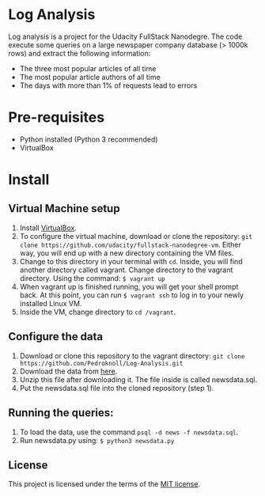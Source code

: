 # Log Analysis
Log analysis is a project for the Udacity FullStack Nanodegre. The code execute some queries on a large newspaper company database (> 1000k rows) and extract the following information:
- The three most popular articles of all time
- The most popular article authors of all time
- The days with more than 1% of requests lead to errors


# Pre-requisites
- Python installed (Python 3 recommended)
- VirtualBox

# Install
## Virtual Machine setup
1. Install [VirtualBox](https://www.virtualbox.org/wiki/Downloads).
2. To configure the virtual machine, download or clone the repository: `git clone https://github.com/udacity/fullstack-nanodegree-vm`. Either way, you will end up with a new directory containing the VM files.
3. Change to this directory in your terminal with `cd`. Inside, you will find another directory called vagrant. Change directory to the vagrant directory. Using the command:
  `$ vagrant up`
4. When vagrant up is finished running, you will get your shell prompt back. At this point, you can run `$ vagrant ssh` to log in to your newly installed Linux VM.
5. Inside the VM, change directory to `cd /vagrant`.

## Configure the data
1. Download or clone this repository to the vagrant directory: `git clone https://github.com/Pedroknoll/Log-Analysis.git`
2. Download the data from [here](https://d17h27t6h515a5.cloudfront.net/topher/2016/August/57b5f748_newsdata/newsdata.zip).
3. Unzip this file after downloading it. The file inside is called newsdata.sql.
4. Put the newsdata.sql file into the cloned repository (step 1).

## Running the queries:
1. To load the data, use the command `psql -d news -f newsdata.sql`.
1. Run newsdata.py using: `$ python3 newsdata.py`


## License
This project is licensed under the terms of the [MIT license](https://github.com/Pedroknoll/Log-Analysis/blob/master/LICENSE).
